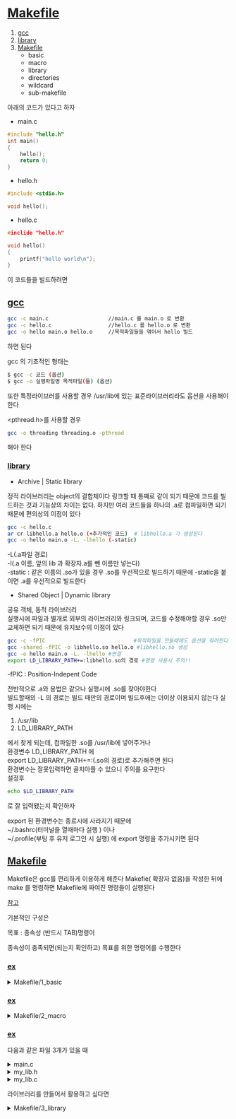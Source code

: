 
# [Makefile](../README.md)<a name ="TOP"></a>
1. [gcc](#Makefile-gcc)
2. [library](#Makefile-library)
3. [Makefile](#Makefile-Makefile)
	+ basic
	+ macro
	+ library
	+ directories
	+ wildcard
	+ sub-makefile
	


아래의 코드가 있다고 하자

+ main.c
```C++
#include "hello.h"
int main()
{
	hello();
	return 0;
}
```

+ hello.h
```C++
#include <stdio.h>

void hello();

```

+ hello.c
```C++
#inclide "hello.h"

void hello()
{
	printf("hello world\n");
}

```

이 코드들을 빌드하려면
## [gcc](#TOP)<a name="Makefile-gcc"></a>

```bash
gcc -c main.c					//main.c 를 main.o 로 변환
gcc -c hello.c					//hello.c 를 hello.o 로 변환
gcc -o hello main.o hello.o 	//목적파일들을 엮어서 hello 빌드
```
하면 된다

gcc 의 기초적인 형태는
```bash
$ gcc -c 코드 (옵션)
$ gcc -o 실행파일명 목적파일(들) (옵션)	
```

또한 특정라이브러를 사용할 경우 
/usr/lib에 있는 표준라이브러리라도 
옵션을 사용해야한다

<pthread.h>를 사용할 경우
```bash
gcc -o threading threading.o -pthread
```
해야 한다


### [library](#TOP) <a name="Makefile-library"></a>

+ Archive | Static library

정적 라이브러리는 object의 결합체이다
링크할 때 통째로 같이 되기 때문에 코드를 빌드하는 것과
기능상의 차이는 없다. 하지만 여러 코드들을 하나의 .a로 컴파일하면
되기 때문에 편의상의 이점이 있다

```bash
gcc -c hello.c
ar cr libhello.a hello.o (+추가적인 코드)  # libhello.a 가 생성된다
gcc -o hello main.o -L. -lhello (-static)
```  
-L(.a파일 경로)  
-l(.a 이름, 앞의 lib 과 확장자.a를 뺀 이름만 넣는다)  
-static : 같은 이름의 .so가 있을 경우 .so를 우선적으로 빌드하기 때문에
-static을 붙이면 .a를 우선적으로 빌드한다

+ Shared Object | Dynamic library

공유 객체, 동적 라이브러리  
실행시에 파일과 별개로 외부의 라이브러리와 링크되며, 코드를 수정해야할 경우 .so만 교체하면 되기 때문에 유지보수의 이점이 있다

```bash
gcc -c -fPIC 							#목적파일을 만들때에도 옵션을 줘야한다
gcc -shared -fPIC -o libhello.so hello.o #libhello.so 생성
gcc -o hello main.o -L. -lhello	#연결
export LD_LIBRARY_PATH+=:libhello.so의 경로 #명령 사용시 주의!!
```
-fPIC : Position-Indepent Code  

전반적으로 .a와 용법은 같으나 실행시에 .so를 찾아야한다  
빌드할때의 -L 의 경로는 빌드 때만의 경로이며 빌드후에는 더이상 이용되지 않는다
실행 시에는  

1. /usr/lib
2. LD_LIBRARY_PATH

에서 찾게 되는데, 컴파일한 .so를 /usr/lib에 넣어주거나    
환경변수 LD_LIBRARY_PATH 에  
export LD_LIBRARY_PATH+=:(.so의 경로)로 추가해주면 된다  
환경변수는 잘못입력하면 골치아플 수 있으니 주의를 요구한다    
설정후
```bash
echo $LD_LIBRARY_PATH
```
로  잘 입력됐는지 확인하자

export 된 환경변수는 종료시에 사라지기 때문에   
~/.bashrc(터미널을 열때마다 실행 ) 이나  
~/.profile(부팅 후 유저 로그인 시 실행) 에 export 명령을 추가시키면 된다  

## [Makefile](#TOP)<a name ="Makefile-Makefile"></a>

Makefile은 gcc를 편리하게 이용하게 해준다
Makefie( 확장자 없음)을 작성한 뒤에 make 를 명령하면 Makefile에
짜여진 명령들이 실행된다

[참고](https://wiki.kldp.org/KoreanDoc/html/GNU-Make/GNU-Make.html#toc2)

기본적인 구성은

목표 : 종속성
(반드시 TAB)명령어

종속성이 충족되면(되는지 확인하고) 목표를 위한 명령어를 수행한다

### [ex](#TOP)<a name ="basic"></a>

<details><summary>Makefile/1_basic</summary>

```Makefile
#기본 타겟(가장 위에 있기 때문에) hello :  조건은 hello 와 main이 충족되어야한다
#조건이 맞다면 gcc -o <실행파일> <목적파일1> <목적파일2> 을 한다
exec : hello main
	gcc -o hello main.o  hello.o 

#main.o 를 만든다. main.c 가 있어야한다
main : main.c
	gcc -c main.c

#hello.o 를 만든다. hello.h 와 hello.c가 있어야한다
hello : hello.h hello.c
	gcc -c hello.c

#clean 타겟, make clean시 호출된다. 사용된 목적파일을 지운다
clean :
rm *.o	
```

</details>

### [ex](#TOP)<a name ="macro"></a>

<details><summary>Makefile/2_macro</summary>

```Makefile
#미리 지정된 매크로 'CC' : .c 파일의 컴파일러 
CC=gcc
#OBJ 매크로 지정
OBJS = main.o hello.o


#매크로 호출은 $(매크로명)
#
#$@ 현재 타겟
#$^ 현재 타겟의 종속항목
hello : $(OBJS)
	$(CC) -o $@ $^	
#각 OBJS 에 대해 .o 파일을 만드는  명령은 없지만
#make 에 그정도의 기능은 내장되어있다


clean : 
	rm *.o

```

</details>

### [ex](#TOP)<a name ="library"></a>

다음과 같은 파일 3개가 있을 때  

<details><summary>main.c</summary>
	
```C++
#include "my_lib.h"
#include <math.h>
#include <stdio.h>

int main()
{
	printf("1 + 2 = %d\n",add(1,2));
	printf("2.2^10 = %lf\n",pow(2.2,10));
	return 0;
}
```
</details>

<details><summary>my_lib.h</summary>
	
```C++
int add(int,int);
```
</details>

<details><summary>my_lib.c</summary>
	
```C++
int add(int x,int y)
{
return x+y;
}
```
</details>

라이브러리를 만들어서 활용하고 싶다면

<details><summary>Makefile/3_library</summary>

```Makefile
CC=gcc
OBJS = main
#라이브러리로 만들 파일
#.c 와 .h 둘 다 사용할 것이기에 my_lib을 매크로로 해서
# $(LIBS).c  $(LIBS).h 로 사용
LIBS = my_lib

# <math.h> 를 사용하기 위한 옵션
FLAG = -lm

TARGET=hello

#라이브러리 사용 방식을 받을 매크로
#make 시 
#make LIB_OPTION=<옵션> 으로 해야한다
LIB_OPTION=


# 빌드는는
# make static : 정적
# make shared : 동적
# 으로 먼저 라이브러리를 생성하고 해야한다

default:
#옵션으로 SHARED 를 받았을 때
ifeq ($(LIB_OPTION), SHARED)
	@echo "SHARED"	
	$(CC) -c $(OBJS).c
	$(CC) -o $(TARGET) $(OBJS).o -L. -l$(LIBS)
	@echo "You need to export PATH to library"

```

</details>

